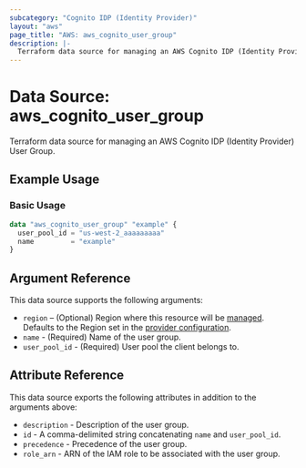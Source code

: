 ```yaml
---
subcategory: "Cognito IDP (Identity Provider)"
layout: "aws"
page_title: "AWS: aws_cognito_user_group"
description: |-
  Terraform data source for managing an AWS Cognito IDP (Identity Provider) User Group.
---
```


# Data Source: aws_cognito_user_group

Terraform data source for managing an AWS Cognito IDP (Identity Provider) User Group.

## Example Usage

### Basic Usage

```terraform
data "aws_cognito_user_group" "example" {
  user_pool_id = "us-west-2_aaaaaaaaa"
  name         = "example"
}
```

## Argument Reference

This data source supports the following arguments:

* `region` – (Optional) Region where this resource will be [managed](https://docs.aws.amazon.com/general/latest/gr/rande.html#regional-endpoints). Defaults to the Region set in the [provider configuration](https://registry.terraform.io/providers/hashicorp/aws/latest/docs#aws-configuration-reference).
* `name` - (Required) Name of the user group.
* `user_pool_id` - (Required) User pool the client belongs to.

## Attribute Reference

This data source exports the following attributes in addition to the arguments above:

* `description` - Description of the user group.
* `id` - A comma-delimited string concatenating `name` and `user_pool_id`.
* `precedence` - Precedence of the user group.
* `role_arn` - ARN of the IAM role to be associated with the user group.
